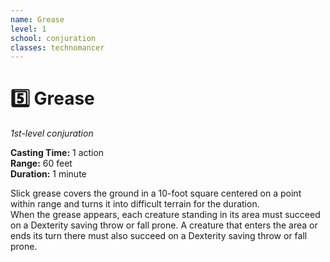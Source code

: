 ```yaml
---
name: Grease
level: 1
school: conjuration
classes: technomancer
---
```


# :five: Grease 
_1st-level conjuration_ 

**Casting Time:** 1 action    
**Range:** 60 feet    
**Duration:** 1 minute 

Slick grease covers the ground in a 10-foot square centered on a point within range and turns it into difficult terrain for the duration.    
When the grease appears, each creature standing in its area must succeed on a Dexterity saving throw or fall prone. A creature that enters the area or ends its turn there must also succeed on a Dexterity saving throw or fall prone. 